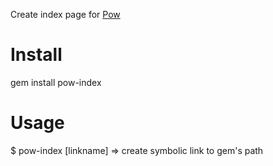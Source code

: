 Create index page for [Pow](http://pow.cx)

Install
=======

  gem install pow-index

Usage
=====

  $ pow-index [linkname]
  => create symbolic link to gem's path
